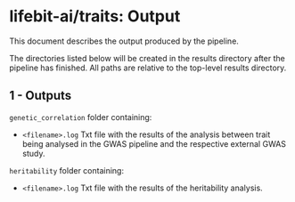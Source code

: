 # lifebit-ai/traits: Output

This document describes the output produced by the pipeline.

The directories listed below will be created in the results directory after the pipeline has finished. All paths are relative to the top-level results directory.

## 1 - Outputs
`genetic_correlation` folder containing:
- `<filename>.log` Txt file with the results of the analysis between trait being analysed in the GWAS pipeline and the respective external GWAS study.

`heritability` folder containing:
- `<filename>.log` Txt file with the results of the heritability analysis.

